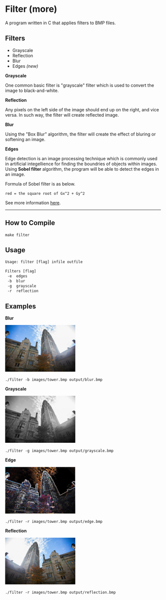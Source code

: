 # Filter (more)
A program written in C that applies filters to BMP files.

## Filters
* Grayscale
* Reflection
* Blur
* Edges *(new)*

**Grayscale**

One common basic filter is "grayscale" filter which is used to convert the image to black-and-white. 

**Reflection**

Any pixels on the left side of the image should end up on the right, and vice versa. In such way, the filter will create reflected image.


**Blur**

Using the "Box Blur" algorithm, the filter will create the effect of bluring or softening an image.

**Edges**

Edge detection is an image processing technique which is commonly used in  artificial integellience for finding the boundries of objects within images. Using **Sobel filter** algorithm, the program will be able to detect the edges in an image.

Formula of Sobel filter is as below.

    red = the square root of Gx^2 + Gy^2
          

See more information [here](https://cs50.harvard.edu/x/2020/psets/4/filter/more).

---

## How to Compile
    make filter

## Usage
    Usage: filter [flag] infile outfile
>
    Filters [flag]
     -e  edges
     -b  blur
     -g  grayscale
     -r  reflection

## Examples

**Blur**

<img src="./output/blur.bmp" width="45%">

    ./filter -b images/tower.bmp output/blur.bmp

**Grayscale**

<img src="./output/grayscale.bmp" width="45%">

    ./filter -g images/tower.bmp output/grayscale.bmp

**Edge**

<img src="./output/edge.bmp" width="45%">

    ./filter -r images/tower.bmp output/edge.bmp

**Reflection**

<img src="./output/reflection.bmp" width="45%">

    ./filter -r images/tower.bmp output/reflection.bmp